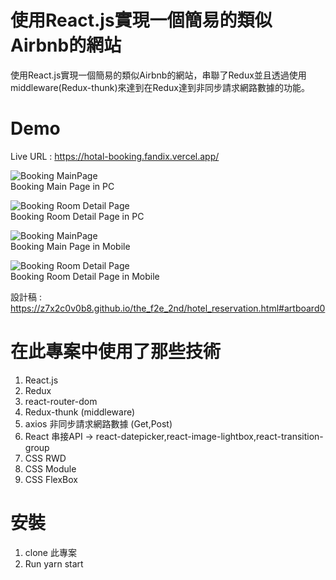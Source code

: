 # 使用React.js實現一個簡易的類似Airbnb的網站
使用React.js實現一個簡易的類似Airbnb的網站，串聯了Redux並且透過使用middleware(Redux-thunk)來達到在Redux達到非同步請求網路數據的功能。

# Demo
Live URL : https://hotal-booking.fandix.vercel.app/

![Booking MainPage](https://ithelp.ithome.com.tw/upload/images/20200704/20124767IXz5AzH7Td.png)<br>
Booking Main Page in PC<br>

![Booking Room Detail Page](https://ithelp.ithome.com.tw/upload/images/20200704/20124767vw757SCw4C.png)<br>
Booking Room Detail Page in PC<br>

![Booking MainPage](https://ithelp.ithome.com.tw/upload/images/20200704/20124767vbPOTcW3yv.png)<br>
Booking Main Page in Mobile<br>

![Booking Room Detail Page](https://ithelp.ithome.com.tw/upload/images/20200704/20124767oZKQiXhg96.png)<br>
Booking Room Detail Page in Mobile<br>

設計稿 : https://z7x2c0v0b8.github.io/the_f2e_2nd/hotel_reservation.html#artboard0<br>

# 在此專案中使用了那些技術
1. React.js
2. Redux 
3. react-router-dom
4. Redux-thunk (middleware)
5. axios 非同步請求網路數據 (Get,Post)
6. React 串接API -> react-datepicker,react-image-lightbox,react-transition-group
7. CSS RWD
8. CSS Module
9. CSS FlexBox

# 安裝
1. clone 此專案
2. Run yarn start
